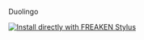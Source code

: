 Duolingo

[![Install directly with FREAKEN Stylus](https://img.shields.io/badge/Install%20directly%20with-Stylus-00adad.svg)](https://raw.githubusercontent.com/sonofactgnrd/Duolingo-Dark-Mode/master/Duolingo-Dracula-Theme.user.css)
